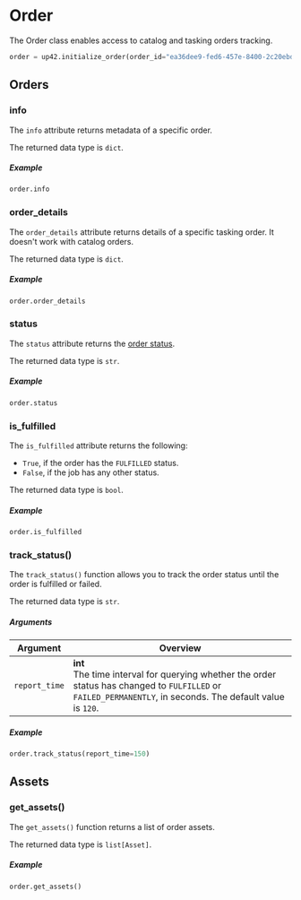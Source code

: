 # Order

The Order class enables access to catalog and tasking orders tracking.

```python
order = up42.initialize_order(order_id="ea36dee9-fed6-457e-8400-2c20ebd30f44")
```

## Orders

### info

The `info` attribute returns metadata of a specific order.

The returned data type is `dict`.

<h5> Example </h5>

```python
order.info
```

### order_details

The `order_details` attribute returns details of a specific tasking order. It doesn't work with catalog orders.

The returned data type is `dict`.

<h5> Example </h5>

```python
order.order_details
```

### status

The `status` attribute returns the [order status](https://docs.up42.com/developers/api-tasking/tasking-monitor#order-statuses).

The returned data type is `str`.

<h5> Example </h5>

```python
order.status
```

### is_fulfilled

The `is_fulfilled` attribute returns the following:

- `True`, if the order has the `FULFILLED` status.
- `False`, if the job has any other status.

The returned data type is `bool`.

<h5> Example </h5>

```python
order.is_fulfilled
```

### track_status()

The `track_status()` function allows you to track the order status until the order is fulfilled or failed.

The returned data type is `str`.

<h5> Arguments </h5>

| Argument      | Overview                                                                                                                                                        |
| ------------- | --------------------------------------------------------------------------------------------------------------------------------------------------------------- |
| `report_time` | **int**<br/>The time interval for querying whether the order status has changed to `FULFILLED` or `FAILED_PERMANENTLY`, in seconds. The default value is `120`. |

<h5> Example </h5>

```python
order.track_status(report_time=150)
```

## Assets

### get_assets()

The `get_assets()` function returns a list of order assets.

The returned data type is `list[Asset]`.

<h5> Example </h5>

```python
order.get_assets()
```
